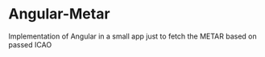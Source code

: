 # Angular-Metar
Implementation of Angular in a small app just to fetch the METAR based on passed ICAO
